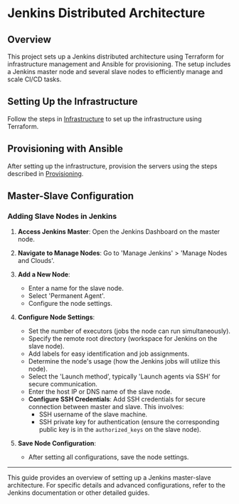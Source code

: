 
# Jenkins Distributed Architecture

## Overview

This project sets up a Jenkins distributed architecture using Terraform for infrastructure management and Ansible for provisioning. The setup includes a Jenkins master node and several slave nodes to efficiently manage and scale CI/CD tasks.

## Setting Up the Infrastructure

Follow the steps in [Infrastructure](./infrastructure/README.md) to set up the infrastructure using Terraform.

## Provisioning with Ansible

After setting up the infrastructure, provision the servers using the steps described in [Provisioning](./provisioning/README.md).

## Master-Slave Configuration

### Adding Slave Nodes in Jenkins

1. **Access Jenkins Master**: Open the Jenkins Dashboard on the master node.
2. **Navigate to Manage Nodes**: Go to 'Manage Jenkins' > 'Manage Nodes and Clouds'.
3. **Add a New Node**: 

   - Enter a name for the slave node.
   - Select 'Permanent Agent'.
   - Configure the node settings.
4. **Configure Node Settings**: 

   - Set the number of executors (jobs the node can run simultaneously).
   - Specify the remote root directory (workspace for Jenkins on the slave node).
   - Add labels for easy identification and job assignments.
   - Determine the node's usage (how the Jenkins jobs will utilize this node).
   - Select the 'Launch method', typically 'Launch agents via SSH' for secure communication.
   - Enter the host IP or DNS name of the slave node.
   - **Configure SSH Credentials**: Add SSH credentials for secure connection between master and slave. This involves:
     - SSH username of the slave machine.
     - SSH private key for authentication (ensure the corresponding public key is in the `authorized_keys` on the slave node).
5. **Save Node Configuration**: 
   - After setting all configurations, save the node settings.

---

This guide provides an overview of setting up a Jenkins master-slave architecture. For specific details and advanced configurations, refer to the Jenkins documentation or other detailed guides.
